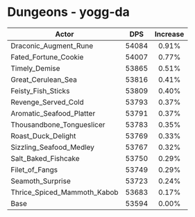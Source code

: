 # Dungeons - yogg-da
| Actor | DPS | Increase |
|---|:---:|:---:|
|Draconic_Augment_Rune|54084|0.91%|
|Fated_Fortune_Cookie|54007|0.77%|
|Timely_Demise|53865|0.51%|
|Great_Cerulean_Sea|53816|0.41%|
|Feisty_Fish_Sticks|53809|0.40%|
|Revenge_Served_Cold|53793|0.37%|
|Aromatic_Seafood_Platter|53791|0.37%|
|Thousandbone_Tongueslicer|53783|0.35%|
|Roast_Duck_Delight|53769|0.33%|
|Sizzling_Seafood_Medley|53767|0.32%|
|Salt_Baked_Fishcake|53750|0.29%|
|Filet_of_Fangs|53749|0.29%|
|Seamoth_Surprise|53723|0.24%|
|Thrice_Spiced_Mammoth_Kabob|53683|0.17%|
|Base|53594|0.00%|

